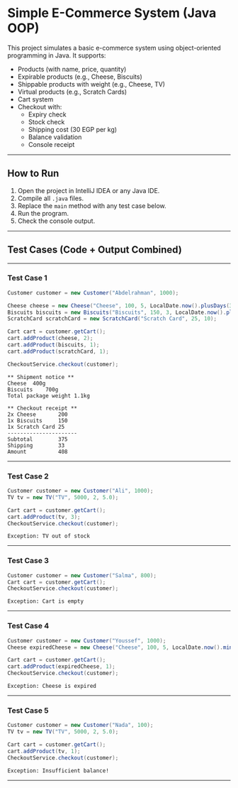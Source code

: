
# Simple E-Commerce System (Java OOP)

This project simulates a basic e-commerce system using object-oriented programming in Java. It supports:

- Products (with name, price, quantity)
- Expirable products (e.g., Cheese, Biscuits)
- Shippable products with weight (e.g., Cheese, TV)
- Virtual products (e.g., Scratch Cards)
- Cart system
- Checkout with:
  - Expiry check
  - Stock check
  - Shipping cost (30 EGP per kg)
  - Balance validation
  - Console receipt

---

## How to Run

1. Open the project in IntelliJ IDEA or any Java IDE.
2. Compile all `.java` files.
3. Replace the `main` method with any test case below.
4. Run the program.
5. Check the console output.

---

## Test Cases (Code + Output Combined)

---

### Test Case 1

```java
Customer customer = new Customer("Abdelrahman", 1000);

Cheese cheese = new Cheese("Cheese", 100, 5, LocalDate.now().plusDays(3), 0.2);
Biscuits biscuits = new Biscuits("Biscuits", 150, 3, LocalDate.now().plusDays(2), 0.7);
ScratchCard scratchCard = new ScratchCard("Scratch Card", 25, 10);

Cart cart = customer.getCart();
cart.addProduct(cheese, 2);
cart.addProduct(biscuits, 1);
cart.addProduct(scratchCard, 1);

CheckoutService.checkout(customer);
```

```
** Shipment notice **
Cheese	400g
Biscuits	700g
Total package weight 1.1kg

** Checkout receipt **
2x Cheese       200
1x Biscuits     150
1x Scratch Card 25
----------------------
Subtotal        375
Shipping        33
Amount          408
```

---

### Test Case 2

```java
Customer customer = new Customer("Ali", 1000);
TV tv = new TV("TV", 5000, 2, 5.0);

Cart cart = customer.getCart();
cart.addProduct(tv, 3);
CheckoutService.checkout(customer);
```

```
Exception: TV out of stock
```

---

### Test Case 3

```java
Customer customer = new Customer("Salma", 800);
Cart cart = customer.getCart();
CheckoutService.checkout(customer);
```

```
Exception: Cart is empty
```

---

### Test Case 4

```java
Customer customer = new Customer("Youssef", 1000);
Cheese expiredCheese = new Cheese("Cheese", 100, 5, LocalDate.now().minusDays(1), 0.2);

Cart cart = customer.getCart();
cart.addProduct(expiredCheese, 1);
CheckoutService.checkout(customer);
```

```
Exception: Cheese is expired
```

---

### Test Case 5

```java
Customer customer = new Customer("Nada", 100);
TV tv = new TV("TV", 5000, 2, 5.0);

Cart cart = customer.getCart();
cart.addProduct(tv, 1);
CheckoutService.checkout(customer);
```

```
Exception: Insufficient balance!
```

---
